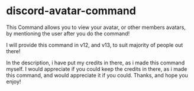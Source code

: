 # discord-avatar-command

This Command allows you to view your avatar, or other members avatars, by mentioning the user after you do the command! 

I will provide this command in v12, and v13, to suit majority of people out there!

In the description, i have put my credits in there, as i made this command myself. I would appreciate if you could keep the credits in there, as i made this command, and would appreciate it if you could. Thanks, and hope you enjoy!
